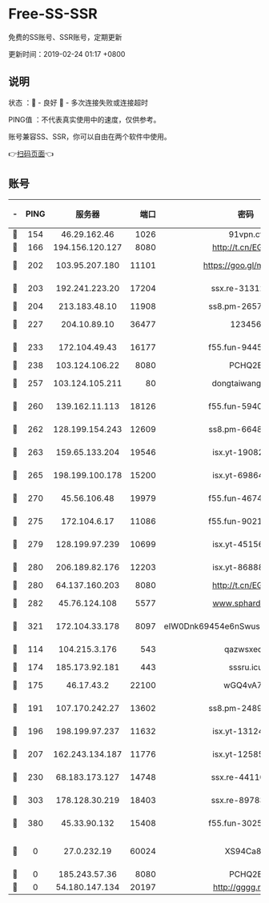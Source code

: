 # Free-SS-SSR

免费的SS账号、SSR账号，定期更新

更新时间：2019-02-24 01:17 +0800

## 说明

状态     ：🙂 - 良好 🙁 - 多次连接失败或连接超时

PING值   ：不代表真实使用中的速度，仅供参考。

账号兼容SS、SSR，你可以自由在两个软件中使用。

👉[扫码页面](https://liesauer.github.io/free-ss-ssr.github.io/)👈

## 账号

|-|PING|服务器|端口|密码|加密方式|区域|
|:----:|:----:|:-----:|-----:|:----:|:----:|:----:|
|🙂|154|46.29.162.46|1026|91vpn.cf|rc4-md5|RU|
|🙂|166|194.156.120.127|8080|http://t.cn/EGJIyrl|rc4-md5|RU|
|🙂|202|103.95.207.180|11101|https://goo.gl/m1zu1p|chacha20-ietf|CN|
|🙂|203|192.241.223.20|17204|ssx.re-31312379|aes-256-cfb|US|
|🙂|204|213.183.48.10|11908|ss8.pm-26579445|rc4-md5|RU|
|🙂|227|204.10.89.10|36477|123456|aes-256-cfb|US|
|🙂|233|172.104.49.43|16177|f55.fun-94458242|aes-256-cfb|SG|
|🙂|238|103.124.106.22|8080|PCHQ2E|rc4-md5|US|
|🙂|257|103.124.105.211|80|dongtaiwang.com|aes-256-cfb|US|
|🙂|260|139.162.11.113|18126|f55.fun-59408328|aes-256-cfb|SG|
|🙂|262|128.199.154.243|12609|ss8.pm-66482208|aes-256-cfb|SG|
|🙂|263|159.65.133.204|19546|isx.yt-19082331|aes-256-cfb|SG|
|🙂|265|198.199.100.178|15200|isx.yt-69864380|aes-256-cfb|US|
|🙂|270|45.56.106.48|19979|f55.fun-46740647|aes-256-cfb|US|
|🙂|275|172.104.6.17|11086|f55.fun-90218107|aes-256-cfb|US|
|🙂|279|128.199.97.239|10699|isx.yt-45156697|aes-256-cfb|SG|
|🙂|280|206.189.82.176|12203|isx.yt-86888491|aes-256-cfb|SG|
|🙂|280|64.137.160.203|8080|http://t.cn/EGJIyrl|rc4-md5|CA|
|🙂|282|45.76.124.108|5577|www.sphard.com|aes-256-cfb|AU|
|🙂|321|172.104.33.178|8097|eIW0Dnk69454e6nSwuspv9DmS201tQ0D|aes-256-cfb|SG|
|🙂|114|104.215.3.176|543|qazwsxedc|aes-256-gcm|JP|
|🙂|174|185.173.92.181|443|sssru.icu|rc4-md5|RU|
|🙂|175|46.17.43.2|22100|wGQ4vA7D|aes-256-gcm|RU|
|🙂|191|107.170.242.27|13602|ss8.pm-24894084|aes-256-cfb|US|
|🙂|196|198.199.97.237|11632|isx.yt-13124649|aes-256-cfb|US|
|🙂|207|162.243.134.187|11776|isx.yt-12585814|aes-256-cfb|US|
|🙂|230|68.183.173.127|14748|ssx.re-44110237|aes-256-cfb|US|
|🙂|303|178.128.30.219|18403|ssx.re-89783245|aes-256-cfb|SG|
|🙂|380|45.33.90.132|15408|f55.fun-30254973|aes-256-cfb|US|
|🙁|0|27.0.232.19|60024|XS94Ca8K|xchacha20-ietf-poly1305|HK|
|🙁|0|185.243.57.36|8080|PCHQ2E|rc4-md5|US|
|🙁|0|54.180.147.134|20197|http://gggg.rocks|chacha20|KR|
